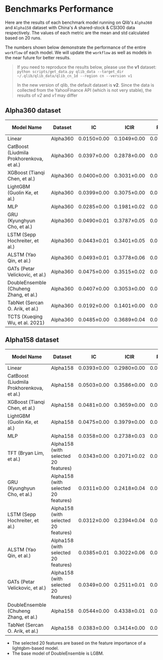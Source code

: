 # Benchmarks Performance

Here are the results of each benchmark model running on Qlib's `Alpha360` and `Alpha158` dataset with China's A shared-stock & CSI300 data respectively. The values of each metric are the mean and std calculated based on 20 runs.

The numbers shown below demonstrate the performance of the entire `workflow` of each model. We will update the `workflow` as well as models in the near future for better results.

> If you need to reproduce the results below, please use the **v1** dataset: `python scripts/get_data.py qlib_data --target_dir ~/.qlib/qlib_data/qlib_cn_1d --region cn --version v1`
>
> In the new version of qlib, the default dataset is **v2**. Since the data is collected from the YahooFinance API (which is not very stable), the results of *v2* and *v1* may differ

## Alpha360 dataset
| Model Name | Dataset | IC | ICIR | Rank IC | Rank ICIR | Annualized Return | Information Ratio | Max Drawdown |
|---|---|---|---|---|---|---|---|---|
| Linear | Alpha360 | 0.0150±0.00 | 0.1049±0.00| 0.0284±0.00 | 0.1970±0.00 | -0.0659±0.00 | -0.7072±0.00| -0.2955±0.00 |
| CatBoost (Liudmila Prokhorenkova, et al.) | Alpha360 | 0.0397±0.00 | 0.2878±0.00| 0.0470±0.00 | 0.3703±0.00 | 0.0342±0.00 | 0.4092±0.00| -0.1057±0.00 |
| XGBoost (Tianqi Chen, et al.) | Alpha360 | 0.0400±0.00 | 0.3031±0.00| 0.0461±0.00 | 0.3862±0.00 | 0.0528±0.00 | 0.6307±0.00| -0.1113±0.00 |
| LightGBM (Guolin Ke, et al.) | Alpha360 | 0.0399±0.00 | 0.3075±0.00| 0.0492±0.00 | 0.4019±0.00 | 0.0323±0.00 | 0.4370±0.00| -0.0917±0.00 |
| MLP | Alpha360 | 0.0285±0.00 | 0.1981±0.02| 0.0402±0.00 | 0.2993±0.02 | 0.0073±0.02 | 0.0880±0.22| -0.1446±0.03 |
| GRU (Kyunghyun Cho, et al.) | Alpha360 | 0.0490±0.01 | 0.3787±0.05| 0.0581±0.00 | 0.4664±0.04 | 0.0726±0.02 | 0.9817±0.34| -0.0902±0.03 |
| LSTM (Sepp Hochreiter, et al.) | Alpha360 | 0.0443±0.01 | 0.3401±0.05| 0.0536±0.01 | 0.4248±0.05 | 0.0627±0.03 | 0.8441±0.48| -0.0882±0.03 |
| ALSTM (Yao Qin, et al.) | Alpha360 | 0.0493±0.01 | 0.3778±0.06| 0.0585±0.00 | 0.4606±0.04 | 0.0513±0.03 | 0.6727±0.38| -0.1085±0.02 |
| GATs (Petar Velickovic, et al.) | Alpha360 | 0.0475±0.00 | 0.3515±0.02| 0.0592±0.00 | 0.4585±0.01 | 0.0876±0.02 | 1.1513±0.27| -0.0795±0.02 |
| DoubleEnsemble (Chuheng Zhang, et al.) | Alpha360 | 0.0407±0.00| 0.3053±0.00 | 0.0490±0.00 | 0.3840±0.00 | 0.0380±0.02 | 0.5000±0.21 | -0.0984±0.02 |
| TabNet (Sercan O. Arik, et al.)| Alpha360 | 0.0192±0.00 | 0.1401±0.00| 0.0291±0.00 | 0.2163±0.00 | -0.0258±0.00 | -0.2961±0.00| -0.1429±0.00 |
| TCTS (Xueqing Wu, et al. 2021)| Alpha360 | 0.0485±0.00 | 0.3689±0.04| 0.0586±0.00 | 0.4669±0.02 | 0.0816±0.02 | 1.1572±0.30| -0.0689±0.02 |

## Alpha158 dataset
| Model Name | Dataset | IC | ICIR | Rank IC | Rank ICIR | Annualized Return | Information Ratio | Max Drawdown |
|---|---|---|---|---|---|---|---|---|
| Linear | Alpha158 | 0.0393±0.00 | 0.2980±0.00| 0.0475±0.00 | 0.3546±0.00 | 0.0795±0.00 | 1.0712±0.00| -0.1449±0.00 |
| CatBoost (Liudmila Prokhorenkova, et al.) | Alpha158 | 0.0503±0.00 | 0.3586±0.00| 0.0483±0.00 | 0.3667±0.00 | 0.1080±0.00 | 1.1561±0.00| -0.0787±0.00 |
| XGBoost (Tianqi Chen, et al.) | Alpha158 | 0.0481±0.00 | 0.3659±0.00| 0.0495±0.00 | 0.4033±0.00 | 0.1111±0.00 | 1.2915±0.00| -0.0893±0.00 |
| LightGBM (Guolin Ke, et al.) | Alpha158 | 0.0475±0.00 | 0.3979±0.00| 0.0485±0.00 | 0.4123±0.00 | 0.1143±0.00 | 1.2744±0.00| -0.0800±0.00 |
| MLP | Alpha158 | 0.0358±0.00 | 0.2738±0.03| 0.0425±0.00 | 0.3221±0.01 | 0.0836±0.02 | 1.0323±0.25| -0.1127±0.02 |
| TFT (Bryan Lim, et al.) | Alpha158 (with selected 20 features) | 0.0343±0.00 | 0.2071±0.02| 0.0107±0.00 | 0.0660±0.02 | 0.0623±0.02 | 0.5818±0.20| -0.1762±0.01 |
| GRU (Kyunghyun Cho, et al.) | Alpha158 (with selected 20 features) | 0.0311±0.00 | 0.2418±0.04| 0.0425±0.00 | 0.3434±0.02 | 0.0330±0.02 | 0.4805±0.30| -0.1021±0.02 |
| LSTM (Sepp Hochreiter, et al.) | Alpha158 (with selected 20 features) | 0.0312±0.00 | 0.2394±0.04| 0.0418±0.00 | 0.3324±0.03 | 0.0298±0.02 | 0.4198±0.33| -0.1348±0.03 |
| ALSTM (Yao Qin, et al.) | Alpha158 (with selected 20 features) | 0.0385±0.01 | 0.3022±0.06| 0.0478±0.00 | 0.3874±0.04 | 0.0486±0.03 | 0.7141±0.45| -0.1088±0.03 |
| GATs (Petar Velickovic, et al.) | Alpha158 (with selected 20 features) | 0.0349±0.00 | 0.2511±0.01| 0.0457±0.00 | 0.3537±0.01 | 0.0578±0.02 | 0.8221±0.25| -0.0824±0.02 |
| DoubleEnsemble (Chuheng Zhang, et al.) | Alpha158 | 0.0544±0.00 | 0.4338±0.01 | 0.0523±0.00 | 0.4257±0.01 | 0.1253±0.01 | 1.4105±0.14 | -0.0902±0.01 |
| TabNet (Sercan O. Arik, et al.)| Alpha158 | 0.0383±0.00 | 0.3414±0.00| 0.0388±0.00 | 0.3460±0.00 | 0.0226±0.00 | 0.2652±0.00| -0.1072±0.00 |

- The selected 20 features are based on the feature importance of a lightgbm-based model.
- The base model of DoubleEnsemble is LGBM.
